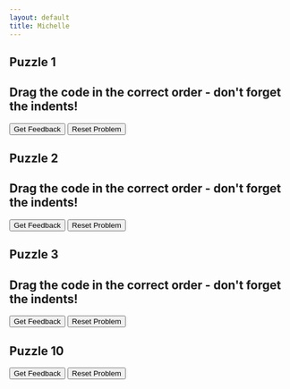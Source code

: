 ```yaml
---
layout: default
title: Michelle
---
```


## Puzzle 1
## Drag the code in the correct order - don't forget the indents!

<div id="puzzlepart2no1-sortableTrash" class="sortable-code"></div> 
<div id="puzzlepart2no1-sortable" class="sortable-code"></div> 
<div style="clear:both;"></div> 
<p> 
    <input id="puzzlepart2no1-feedbackLink" value="Get Feedback" type="button" /> 
    <input id="puzzlepart2no1-newInstanceLink" value="Reset Problem" type="button" /> 
</p> 
<script type="text/javascript"> 
(function(){
  var initial = "for x in range(1,13):\n" +
    "    for y in range(1,13):\n" +
    "        print (x*y)\n" +
    "        print()";
  var parsonsPuzzle = new ParsonsWidget({
    "sortableId": "puzzlepart2no1-sortable",
    "max_wrong_lines": 10,
    "grader": ParsonsWidget._graders.LineBasedGrader,
    "exec_limit": 2500,
    "can_indent": true,
    "x_indent": 50,
    "lang": "en",
    "show_feedback": true,
    "trashId": "puzzlepart2no1-sortableTrash"
  });
  parsonsPuzzle.init(initial);
  parsonsPuzzle.shuffleLines();
  $("#puzzlepart2no1-newInstanceLink").click(function(event){ 
      event.preventDefault(); 
      parsonsPuzzle.shuffleLines(); 
  }); 
  $("#puzzlepart2no1-feedbackLink").click(function(event){ 
      event.preventDefault(); 
      parsonsPuzzle.getFeedback(); 
  }); 
})(); 
</script>

## Puzzle 2
## Drag the code in the correct order - don't forget the indents!

<div id="puzzlepart2no2-sortableTrash" class="sortable-code"></div> 
<div id="puzzlepart2no2-sortable" class="sortable-code"></div> 
<div style="clear:both;"></div> 
<p> 
    <input id="puzzlepart2no2-feedbackLink" value="Get Feedback" type="button" /> 
    <input id="puzzlepart2no2-newInstanceLink" value="Reset Problem" type="button" /> 
</p> 
<script type="text/javascript"> 
(function(){
  var initial = "loan=int(input(&quot;Enter Amount of Loan&gt; &quot;))\n" +
    "days=int(input(&quot;Enter Number of days &quot;))\n" +
    "print(&quot;Day   Amount&quot;)\n" +
    "for x in range(1,days+1):\n" +
    "    loan=loan*1.01\n" +
    "    print(x,&quot;\t&quot;,loan)\n" +
    "    ";
  var parsonsPuzzle = new ParsonsWidget({
    "sortableId": "puzzlepart2no2-sortable",
    "max_wrong_lines": 10,
    "grader": ParsonsWidget._graders.LineBasedGrader,
    "exec_limit": 2500,
    "can_indent": true,
    "x_indent": 50,
    "lang": "en",
    "show_feedback": true,
    "trashId": "puzzlepart2no2-sortableTrash"
  });
  parsonsPuzzle.init(initial);
  parsonsPuzzle.shuffleLines();
  $("#puzzlepart2no2-newInstanceLink").click(function(event){ 
      event.preventDefault(); 
      parsonsPuzzle.shuffleLines(); 
  }); 
  $("#puzzlepart2no2-feedbackLink").click(function(event){ 
      event.preventDefault(); 
      parsonsPuzzle.getFeedback(); 
  }); 
})(); 
</script>

## Puzzle 3
## Drag the code in the correct order - don't forget the indents!

<div id="puzzlepart2no3-sortableTrash" class="sortable-code"></div> 
<div id="puzzlepart2no3-sortable" class="sortable-code"></div> 
<div style="clear:both;"></div> 
<p> 
    <input id="puzzlepart2no3-feedbackLink" value="Get Feedback" type="button" /> 
    <input id="puzzlepart2no3-newInstanceLink" value="Reset Problem" type="button" /> 
</p> 
<script type="text/javascript"> 
(function(){
  var initial = "while True:\n" +
    "    choice=int(input(&quot;Enter a value &quot;))\n" +
    "    for x in range(1,13):\n" +
    "        print(x, &quot;times &quot;,choice,&quot;=&quot;, x*choice)\n" +
    "        print()\n" +
    "    ";
  var parsonsPuzzle = new ParsonsWidget({
    "sortableId": "puzzlepart2no3-sortable",
    "max_wrong_lines": 10,
    "grader": ParsonsWidget._graders.LineBasedGrader,
    "exec_limit": 2500,
    "can_indent": true,
    "x_indent": 50,
    "lang": "en",
    "show_feedback": true,
    "trashId": "puzzlepart2no3-sortableTrash"
  });
  parsonsPuzzle.init(initial);
  parsonsPuzzle.shuffleLines();
  $("#puzzlepart2no3-newInstanceLink").click(function(event){ 
      event.preventDefault(); 
      parsonsPuzzle.shuffleLines(); 
  }); 
  $("#puzzlepart2no3-feedbackLink").click(function(event){ 
      event.preventDefault(); 
      parsonsPuzzle.getFeedback(); 
  }); 
})(); 
</script>

## Puzzle 10

<div id="puzzle1part3-sortableTrash" class="sortable-code"></div> 
<div id="puzzle1part3-sortable" class="sortable-code"></div> 
<div style="clear:both;"></div> 
<p> 
    <input id="puzzle1part3-feedbackLink" value="Get Feedback" type="button" /> 
    <input id="puzzle1part3-newInstanceLink" value="Reset Problem" type="button" /> 
</p> 
<script type="text/javascript"> 
(function(){
  var initial = "selection = &#039;&#039;\n" +
    "while selection != &#039;C&#039;:\n" +
    "    selection = display_menu()\n" +
    "    if selection == &#039;A&#039;:\n" +
    "        name = input(&quot;Please enter your name&quot;)\n" +
    "        print(&quot;Hello &quot;,name)\n" +
    "    elif selection == &#039;B&#039;:\n" +
    "        print(&quot;Game is starting&quot;)\n" +
    "if selection == &#039;C&#039;:\n" +
    "    print(&quot;Thank you for playing&quot;)\n" +
    "    sys.exit()";
  var parsonsPuzzle = new ParsonsWidget({
    "sortableId": "puzzle1part3-sortable",
    "max_wrong_lines": 10,
    "grader": ParsonsWidget._graders.LineBasedGrader,
    "exec_limit": 2500,
    "can_indent": true,
    "x_indent": 50,
    "lang": "en",
    "show_feedback": true,
    "trashId": "puzzle1part3-sortableTrash"
  });
  parsonsPuzzle.init(initial);
  parsonsPuzzle.shuffleLines();
  $("#puzzle1part3-newInstanceLink").click(function(event){ 
      event.preventDefault(); 
      parsonsPuzzle.shuffleLines(); 
  }); 
  $("#puzzle1part3-feedbackLink").click(function(event){ 
      event.preventDefault(); 
      parsonsPuzzle.getFeedback(); 
  }); 
})(); 
</script>

